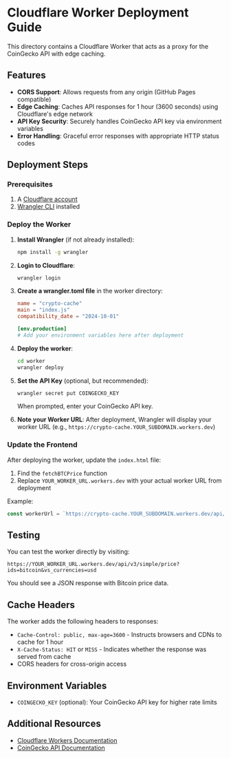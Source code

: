 # Cloudflare Worker Deployment Guide

This directory contains a Cloudflare Worker that acts as a proxy for the CoinGecko API with edge caching.

## Features

- **CORS Support**: Allows requests from any origin (GitHub Pages compatible)
- **Edge Caching**: Caches API responses for 1 hour (3600 seconds) using Cloudflare's edge network
- **API Key Security**: Securely handles CoinGecko API key via environment variables
- **Error Handling**: Graceful error responses with appropriate HTTP status codes

## Deployment Steps

### Prerequisites

1. A [Cloudflare account](https://dash.cloudflare.com/sign-up)
2. [Wrangler CLI](https://developers.cloudflare.com/workers/wrangler/install-and-update/) installed

### Deploy the Worker

1. **Install Wrangler** (if not already installed):
   ```bash
   npm install -g wrangler
   ```

2. **Login to Cloudflare**:
   ```bash
   wrangler login
   ```

3. **Create a wrangler.toml file** in the worker directory:
   ```toml
   name = "crypto-cache"
   main = "index.js"
   compatibility_date = "2024-10-01"
   
   [env.production]
   # Add your environment variables here after deployment
   ```

4. **Deploy the worker**:
   ```bash
   cd worker
   wrangler deploy
   ```

5. **Set the API Key** (optional, but recommended):
   ```bash
   wrangler secret put COINGECKO_KEY
   ```
   When prompted, enter your CoinGecko API key.

6. **Note your Worker URL**: After deployment, Wrangler will display your worker URL (e.g., `https://crypto-cache.YOUR_SUBDOMAIN.workers.dev`)

### Update the Frontend

After deploying the worker, update the `index.html` file:

1. Find the `fetchBTCPrice` function
2. Replace `YOUR_WORKER_URL.workers.dev` with your actual worker URL from deployment

Example:
```javascript
const workerUrl = `https://crypto-cache.YOUR_SUBDOMAIN.workers.dev/api/v3/simple/price?ids=bitcoin&vs_currencies=${currencyLower}`;
```

## Testing

You can test the worker directly by visiting:
```
https://YOUR_WORKER_URL.workers.dev/api/v3/simple/price?ids=bitcoin&vs_currencies=usd
```

You should see a JSON response with Bitcoin price data.

## Cache Headers

The worker adds the following headers to responses:
- `Cache-Control: public, max-age=3600` - Instructs browsers and CDNs to cache for 1 hour
- `X-Cache-Status: HIT` or `MISS` - Indicates whether the response was served from cache
- CORS headers for cross-origin access

## Environment Variables

- `COINGECKO_KEY` (optional): Your CoinGecko API key for higher rate limits

## Additional Resources

- [Cloudflare Workers Documentation](https://developers.cloudflare.com/workers/)
- [CoinGecko API Documentation](https://www.coingecko.com/en/api/documentation)
